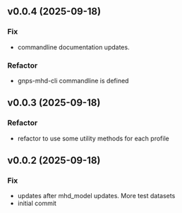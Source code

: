 ## v0.0.4 (2025-09-18)

### Fix

- commandline documentation updates.

### Refactor

- gnps-mhd-cli commandline is defined

## v0.0.3 (2025-09-18)

### Refactor

- refactor to use some utility methods for each profile

## v0.0.2 (2025-09-18)

### Fix

- updates after mhd_model updates. More test datasets
- initial commit
